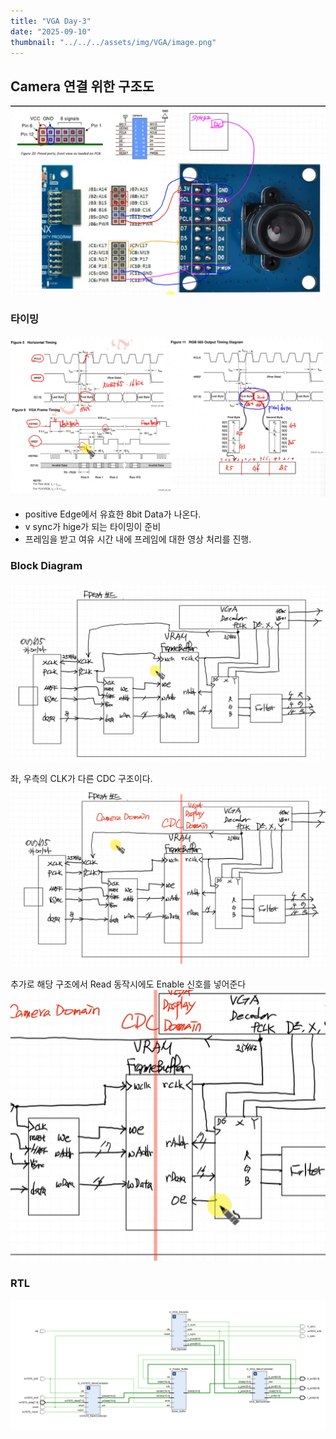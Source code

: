 ```yaml
---
title: "VGA Day-3"
date: "2025-09-10"
thumbnail: "../../../assets/img/VGA/image.png"
---
```


## Camera 연결 위한 구조도
![alt text](<../../../assets/img/VGA/day-3/스크린샷 2025-09-10 095019.png>)

### 타이밍
![alt text](<../../../assets/img/VGA/day-3/스크린샷 2025-09-10 103722.png>)

- positive Edge에서 유효한 8bit Data가 나온다.
- v sync가 hige가 되는 타이밍이 준비
- 프레임을 받고 여유 시간 내에 프레임에 대한 영상 처리를 진행.

### Block Diagram
![alt text](<../../../assets/img/VGA/day-3/스크린샷 2025-09-10 105516.png>)

좌, 우측의 CLK가 다른 CDC 구조이다.
![alt text](<../../../assets/img/VGA/day-3/스크린샷 2025-09-10 105806.png>)

추가로 해당 구조에서 Read 동작시에도 Enable 신호를 넣어준다
![alt text](<../../../assets/img/VGA/day-3/스크린샷 2025-09-10 112257.png>)


### RTL
![alt text](<../../../assets/img/VGA/day-3/스크린샷 2025-09-10 124711.png>)